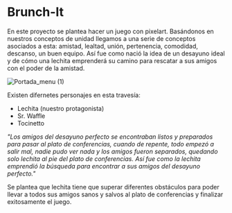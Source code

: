 # Brunch-It
En este proyecto se plantea hacer un juego con pixelart. Basándonos en nuestros conceptos de unidad llegamos a una serie de conceptos asociados a esta: amistad, lealtad, unión, pertenencia, comodidad, descanso, un buen equipo. Así fue como nació la idea de un desayuno ideal y de cómo una lechita emprenderá su camino para rescatar a sus amigos con el poder de la amistad.


![Portada_menu (1)](https://user-images.githubusercontent.com/74560600/169165701-7b1c3602-d2fb-43c4-a9ff-160c5d3a00c4.png)


Existen difernetes personajes en esta travesía:
- Lechita (nuestro protagonista)
- Sr. Waffle
- Tocinetto

_"Los amigos del desayuno perfecto se encontraban listos y preparados para pasar al plato de conferencias, cuando de repente, todo empezó a salir mal, nadie pudo ver nada y los amigos fueron separados, quedando solo lechita al pie del plato de conferencias.
Así fue como la lechita emprendió la búsqueda para encontrar a sus amigos del desayuno perfecto."_

Se plantea que lechita tiene que superar diferentes obstáculos para poder llevar a todos sus amigos sanos y salvos al plato de conferencias y finalizar exitosamente el juego.
